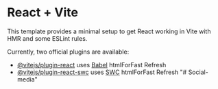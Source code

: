 # React + Vite

This template provides a minimal setup to get React working in Vite with HMR and some ESLint rules.

Currently, two official plugins are available:

- [@vitejs/plugin-react](https://github.com/vitejs/vite-plugin-react/blob/main/packages/plugin-react/README.md) uses [Babel](https://babeljs.io/) htmlForFast Refresh
- [@vitejs/plugin-react-swc](https://github.com/vitejs/vite-plugin-react-swc) uses [SWC](https://swc.rs/) htmlForFast Refresh
"# Social-media" 
